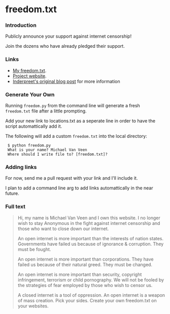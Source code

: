 freedom.txt
===========

### Introduction

Publicly announce your support against internet censorship!  

Join the dozens who have already pledged their support.

### Links 

* [My freedom.txt](http://www.mvanveen.net/freedom.txt).
* [Project website](http://wastedcode.com/freedom/).
* [Inderpreet's  original blog post][isingh] for more information

### Generate Your Own

Running `freedom.py` from the command line will generate a fresh `freedom.txt` 
file after a little prompting.

Add your new link to locations.txt as a seperate line in order to have the script 
automattically add it.

The following will add a custom `freedom.txt` into the local directory:

     $ python freedom.py 
     What is your name? Michael Van Veen
     Where should I write file to? [freedom.txt]? 

### Adding links

For now, send me a pull request with your link and I'll include it.

I plan to add a command line arg to add links automattically in the near future.

### Full text

> Hi, my name is Michael Van Veen and I own this website. I no longer wish to
> stay Anonymous in the fight against internet censorship and those who want to
> close down our internet.
> 
> An open internet is more important than the interests of nation states.
> Governments have failed us because of ignorance & corruption. They must be
> fought.
> 
> An open internet is more important than corporations. They have failed us
> because of their natural greed. They must be changed.
> 
> An open internet is more important than security, copyright infringement,
> terrorism or child pornography. We will not be fooled by the strategies of
> fear employed by those who wish to censor us.
> 
> A closed internet is a tool of oppression. An open internet is a weapon of
> mass creation. Pick your sides. Create your own freedom.txt on your websites.

[isingh]: http://www.isingh.info/blog/2012/01/22/support-an-open-internet-create-your-own-freedom-txt/trackback/
[freedomtxt]: http://mvanveen.net/freedom.txt

